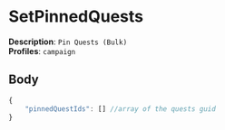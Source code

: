 # SetPinnedQuests

**Description**: `Pin Quests (Bulk)` \
**Profiles**: `campaign`

## Body
```js
{
    "pinnedQuestIds": [] //array of the quests guid
}
```
